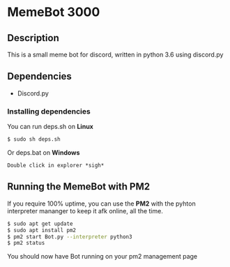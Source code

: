 # MemeBot 3000
## Description
This is a small meme bot for discord, written in python 3.6 using discord.py
## Dependencies 
* Discord.py
### Installing dependencies
You can run deps.sh on **Linux**
```bash
$ sudo sh deps.sh
```
Or deps.bat on **Windows**
```
Double click in explorer *sigh*
```

## Running the MemeBot with PM2
If you require 100% uptime, you can use the **PM2** with the pyhton interpreter mananger to keep it afk online, all the time.
```bash
$ sudo apt get update
$ sudo apt install pm2
$ pm2 start Bot.py --interpreter python3
$ pm2 status 
```
You should now have Bot running on your pm2 management page

